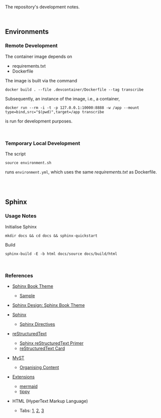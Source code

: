 <br>

The repository's development notes.

<br>

## Environments


### Remote Development

The container image depends on

* requirements.txt
* Dockerfile

The image is built via the command

```shell
docker build . --file .devcontainer/Dockerfile --tag transcribe
```

Subsequently, an instance of the image, i.e., a container,

```shell
docker run --rm -i -t -p 127.0.0.1:10000:8888 -w /app --mount type=bind,src="$(pwd)",target=/app transcribe
```

is run for development purposes.

<br>

### Temporary Local Development

The script 

```shell
source environment.sh
```

runs `environment.yml`, which uses the same *requirements.txt* as Dockerfile.

<br>
<br>

## Sphinx

### Usage Notes

Initialise Sphinx

```shell
mkdir docs && cd docs && sphinx-quickstart
```

Build

```shell
sphinx-build -E -b html docs/source docs/build/html
```

<br>

### References

* [Sphinx Book Theme](https://sphinx-book-theme.readthedocs.io/en/stable/index.html)
  * [Sample](https://sphinx-book-theme.readthedocs.io/en/stable/reference/kitchen-sink/index.html)
* [Sphinx Design: Sphinx Book Theme](https://sphinx-design.readthedocs.io/en/sbt-theme/)

* [Sphinx](https://www.sphinx-doc.org/en/master/index.html)
  * [Sphinx Directives](https://www.sphinx-doc.org/en/master/usage/restructuredtext/directives.html)
* [reStructuredText](https://docutils.sourceforge.io/rst.html)
  * [Sphinx reStructuredText Primer](https://www.sphinx-doc.org/en/master/usage/restructuredtext/index.html)
  * [reStructuredText Card](https://bashtage.github.io/sphinx-material/rst-cheatsheet/rst-cheatsheet.html)

* [MyST](https://myst-parser.readthedocs.io/en/latest/index.html)
  * [Organising Content](https://myst-parser.readthedocs.io/en/latest/syntax/organising_content.html#using-toctree-to-include-other-documents-as-children)
* [Extensions](https://myst-parser.readthedocs.io/en/latest/intro.html#extending-sphinx)
  * [mermaid](https://mermaid.js.org/intro/)
  * [tippy](https://sphinx-tippy.readthedocs.io/en/latest/)

* HTML (HyperText Markup Language)
  * Tabs: [1](https://www.html-easy.com/learn/how-to-add-tabs-in-html/), [2](https://www.w3schools.com/howto/howto_js_tabs.asp), [3](https://squidfunk.github.io/mkdocs-material/reference/content-tabs/)

<br>
<br>

<br>
<br>

<br>
<br>

<br>
<br>

